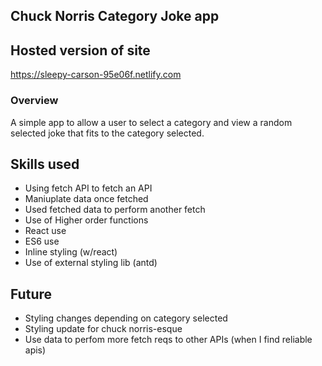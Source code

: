 ## Chuck Norris Category Joke app

## Hosted version of site 
https://sleepy-carson-95e06f.netlify.com

### Overview
A simple app to allow a user to select a category and view a random selected joke that fits to the category selected.

## Skills used

- Using fetch API to fetch an API
- Maniuplate data once fetched
- Used fetched data to perform another fetch
- Use of Higher order functions
- React use
- ES6 use
- Inline styling (w/react)
- Use of external styling lib (antd)


## Future 
- Styling changes depending on category selected
- Styling update for chuck norris-esque
- Use data to perfom more fetch reqs to other APIs (when I find reliable apis)

